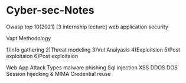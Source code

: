 # Cyber-sec-Notes


Owasp top 10(2021) [3 internship lecture]
web application security 

Vapt Methodology 

1)Info gathering
2)Threat modeling
3)Vul Analyasis
4)Exploitsion
5)Post exploitaion
6)Post exploitaion



Web App Attack Types
malware
phishing
Sql injection
XSS
DDOS DOS
Session hijecking & MIMA
Credential reuse
